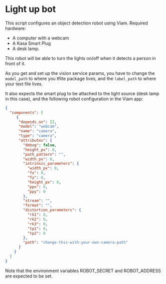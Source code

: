 # Light up bot

This script configures an object detection robot using Viam. 
Required hardware:
- A computer with a webcam
- A Kasa Smart Plug
- A desk lamp.

This robot will be able to turn the lights on/off when it detects a person in front of it.

As you get and set up the vision service params, you have to change the `model_path` to where you tflite package lives, and the `label_path` to where your text file lives.

It also expects the smart plug to be attached to the light source (desk lamp in this case), and the following robot configuration in the Viam app:

``` json
{
  "components": [
     {
      "depends_on": [],
      "model": "webcam",
      "name": "camera",
      "type": "camera",
      "attributes": {
        "debug": false,
        "height_px": 0,
        "path_pattern": "",
        "width_px": 0,
        "intrinsic_parameters": {
          "width_px": 0,
          "fx": 0,
          "fy": 0,
          "height_px": 0,
          "ppx": 0,
          "ppy": 0
        },
        "stream": "",
        "format": "",
        "distortion_parameters": {
          "rk1": 0,
          "rk2": 0,
          "rk3": 0,
          "tp1": 0,
          "tp2": 0
        },
        "path": "change-this-with-your-own-camera-path"
      }
    }
  ]
}
```

Note that the environment variables ROBOT_SECRET and ROBOT_ADDRESS are expected to be set.
